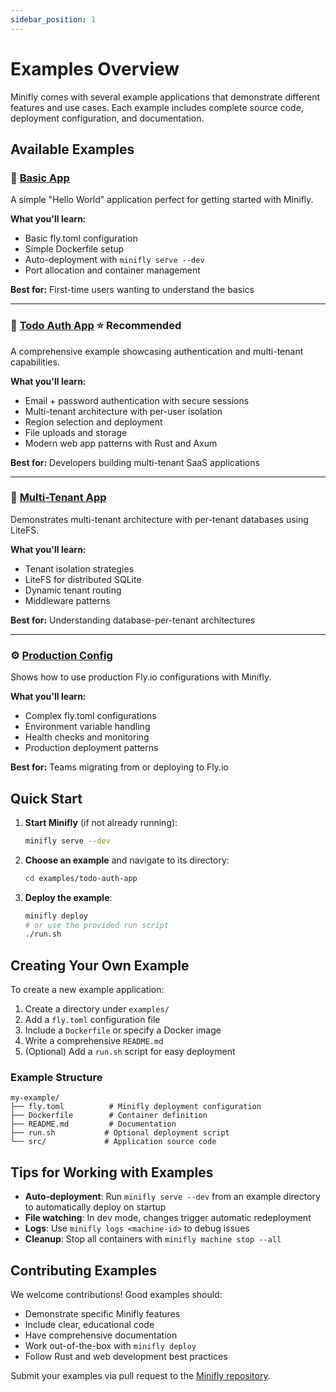 ```yaml
---
sidebar_position: 1
---
```


# Examples Overview

Minifly comes with several example applications that demonstrate different features and use cases. Each example includes complete source code, deployment configuration, and documentation.

## Available Examples

### 🚀 [Basic App](./basic-app)
A simple "Hello World" application perfect for getting started with Minifly.

**What you'll learn:**
- Basic fly.toml configuration
- Simple Dockerfile setup
- Auto-deployment with `minifly serve --dev`
- Port allocation and container management

**Best for:** First-time users wanting to understand the basics

---

### 🔐 [Todo Auth App](./todo-auth-app) ⭐ Recommended
A comprehensive example showcasing authentication and multi-tenant capabilities.

**What you'll learn:**
- Email + password authentication with secure sessions
- Multi-tenant architecture with per-user isolation
- Region selection and deployment
- File uploads and storage
- Modern web app patterns with Rust and Axum

**Best for:** Developers building multi-tenant SaaS applications

---

### 🏢 [Multi-Tenant App](./rust-axum)
Demonstrates multi-tenant architecture with per-tenant databases using LiteFS.

**What you'll learn:**
- Tenant isolation strategies
- LiteFS for distributed SQLite
- Dynamic tenant routing
- Middleware patterns

**Best for:** Understanding database-per-tenant architectures

---

### ⚙️ [Production Config](./production-config)
Shows how to use production Fly.io configurations with Minifly.

**What you'll learn:**
- Complex fly.toml configurations
- Environment variable handling
- Health checks and monitoring
- Production deployment patterns

**Best for:** Teams migrating from or deploying to Fly.io

## Quick Start

1. **Start Minifly** (if not already running):
   ```bash
   minifly serve --dev
   ```

2. **Choose an example** and navigate to its directory:
   ```bash
   cd examples/todo-auth-app
   ```

3. **Deploy the example**:
   ```bash
   minifly deploy
   # or use the provided run script
   ./run.sh
   ```

## Creating Your Own Example

To create a new example application:

1. Create a directory under `examples/`
2. Add a `fly.toml` configuration file
3. Include a `Dockerfile` or specify a Docker image
4. Write a comprehensive `README.md`
5. (Optional) Add a `run.sh` script for easy deployment

### Example Structure

```
my-example/
├── fly.toml          # Minifly deployment configuration
├── Dockerfile        # Container definition
├── README.md         # Documentation
├── run.sh           # Optional deployment script
└── src/             # Application source code
```

## Tips for Working with Examples

- **Auto-deployment**: Run `minifly serve --dev` from an example directory to automatically deploy on startup
- **File watching**: In dev mode, changes trigger automatic redeployment
- **Logs**: Use `minifly logs <machine-id>` to debug issues
- **Cleanup**: Stop all containers with `minifly machine stop --all`

## Contributing Examples

We welcome contributions! Good examples should:

- Demonstrate specific Minifly features
- Include clear, educational code
- Have comprehensive documentation
- Work out-of-the-box with `minifly deploy`
- Follow Rust and web development best practices

Submit your examples via pull request to the [Minifly repository](https://github.com/your-repo/minifly).